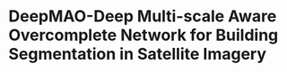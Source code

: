 # DeepMAO-Deep Multi-scale Aware Overcomplete Network for Building Segmentation in Satellite Imagery

